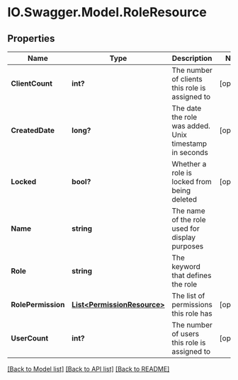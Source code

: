 # IO.Swagger.Model.RoleResource
## Properties

Name | Type | Description | Notes
------------ | ------------- | ------------- | -------------
**ClientCount** | **int?** | The number of clients this role is assigned to | [optional] 
**CreatedDate** | **long?** | The date the role was added. Unix timestamp in seconds | [optional] 
**Locked** | **bool?** | Whether a role is locked from being deleted | [optional] 
**Name** | **string** | The name of the role used for display purposes | 
**Role** | **string** | The keyword that defines the role | 
**RolePermission** | [**List&lt;PermissionResource&gt;**](PermissionResource.md) | The list of permissions this role has | [optional] 
**UserCount** | **int?** | The number of users this role is assigned to | [optional] 

[[Back to Model list]](../README.md#documentation-for-models) [[Back to API list]](../README.md#documentation-for-api-endpoints) [[Back to README]](../README.md)

